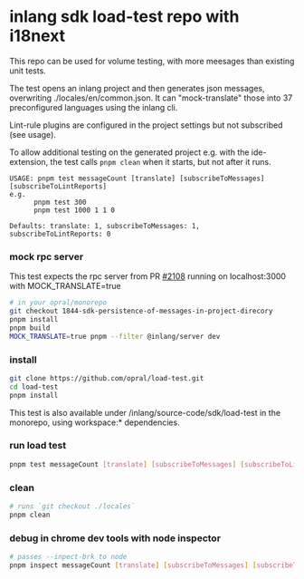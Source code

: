 # inlang sdk load-test repo with i18next

This repo can be used for volume testing, with more meesages than existing unit tests.

The test opens an inlang project and then generates json messages, overwriting ./locales/en/common.json. It can "mock-translate" those into 37 preconfigured languages using the inlang cli.

Lint-rule plugins are configured in the project settings but not subscribed (see usage).

To allow additional testing on the generated project e.g. with the ide-extension, the test calls `pnpm clean` when it starts, but not after it runs.

```
USAGE: pnpm test messageCount [translate] [subscribeToMessages] [subscribeToLintReports]
e.g.
      pnpm test 300
      pnpm test 1000 1 1 0

Defaults: translate: 1, subscribeToMessages: 1, subscribeToLintReports: 0
```

### mock rpc server
This test expects the rpc server from PR [#2108](https://github.com/opral/monorepo/pull/2108) running on localhost:3000 with MOCK_TRANSLATE=true

```sh
# in your opral/monorepo
git checkout 1844-sdk-persistence-of-messages-in-project-direcory
pnpm install
pnpm build
MOCK_TRANSLATE=true pnpm --filter @inlang/server dev
```

### install
```sh
git clone https://github.com/opral/load-test.git
cd load-test
pnpm install
```
This test is also available under /inlang/source-code/sdk/load-test in the monorepo, using workspace:* dependencies.

### run load test
```sh
pnpm test messageCount [translate] [subscribeToMessages] [subscribeToLintReports]
```

### clean
```sh
# runs `git checkout ./locales`
pnpm clean
```

### debug in chrome dev tools with node inspector
```sh
# passes --inpect-brk to node
pnpm inspect messageCount [translate] [subscribeToMessages] [subscribeToLintReports]
```
